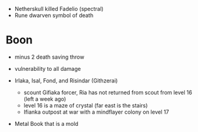 - Netherskull killed Fadelio (spectral)
- Rune dwarven symbol of death

# Boon
- minus 2 death saving throw
- vulnerability to all damage

- Irlaka, Isal, Fond, and Risindar (Githzerai)
    - scount Gifiaka forcer, Ria has not returned from scout from level 16 (left a week ago)
    - level 16 is a maze of crystal (far east is the stairs)
    - Ifianka outpost at war with a mindflayer colony on level 17

- Metal Book that is a mold



